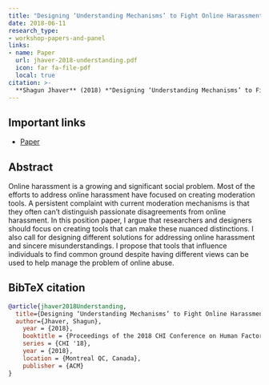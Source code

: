 ```yaml
---
title: "Designing ‘Understanding Mechanisms’ to Fight Online Harassment"
date: 2018-06-11
research_type: 
- workshop-papers-and-panel
links:
- name: Paper
  url: jhaver-2018-understanding.pdf
  icon: far fa-file-pdf
  local: true
citation: >-
  **Shagun Jhaver** (2018) *"Designing ‘Understanding Mechanisms’ to Fight Online Harassment,"* In Proceedings of the 35th Annual ACM Conference on Human Factors in Computing Systems (CHI 2018)
---
```


## Important links

- [Paper](jhaver-2018-understanding.pdf)

## Abstract

Online harassment is a growing and significant social problem. Most of the efforts to address online harassment have focused on creating moderation tools. A persistent complaint with current moderation mechanisms is that they often can’t distinguish passionate disagreements from online harassment. In this position paper, I argue that researchers and designers should focus on creating tools that can make these nuanced distinctions. I also call for designing different solutions for addressing online harassment and sincere misunderstandings. I propose that tools that influence individuals to find common ground despite having different views can be used to help manage the problem of online abuse.

## BibTeX citation

```bibtex
@article{jhaver2018Understanding,
  title={Designing ‘Understanding Mechanisms’ to Fight Online Harassment},
  author={Jhaver, Shagun},
	year = {2018},
	booktitle = {Proceedings of the 2018 CHI Conference on Human Factors in Computing Systems}, 
	series = {CHI '18},
	year = {2018},
	location = {Montreal QC, Canada},
	publisher = {ACM}
}
```
